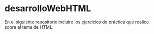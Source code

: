 # desarrolloWebHTML
En el siguiente repositorio incluiré los ejercicios de práctica que realice sobre el tema de HTML. 
